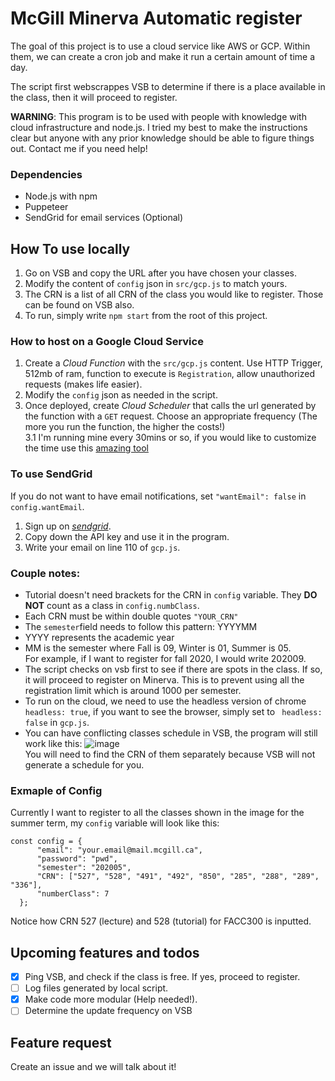 # McGill Minerva Automatic register
The goal of this project is to use a cloud service like AWS or GCP. 
Within them, we can create a cron job and make it run a certain amount of time a day. 

The script first webscrappes VSB to determine if there is a place available in the class, then it will proceed to register.

**WARNING**: This program is to be used with people with knowledge with cloud infrastructure and node.js. I tried my best to make the instructions clear but anyone with any prior knowledge should be able to figure things out. Contact me if you need help!
### Dependencies
* Node.js with npm
* Puppeteer
* SendGrid for email services (Optional)

## How To use locally
1. Go on VSB and copy the URL after you have chosen your classes.
2. Modify the content of `config` json in `src/gcp.js` to match yours. 
4. The CRN is a list of all CRN of the class you would like to register. Those can be found on VSB also.
4. To run, simply write `npm start` from the root of this project.


### How to host on a Google Cloud Service
1. Create a _Cloud Function_ with the `src/gcp.js` content. Use HTTP Trigger, 512mb of ram, function to execute is `Registration`, allow unauthorized requests (makes life easier).
2. Modify the `config` json as needed in the script.
3. Once deployed, create _Cloud Scheduler_ that calls the url generated by the function with a `GET` request. Choose an appropriate frequency (The more you run the function, the higher the costs!)\
3.1 I'm running mine every 30mins or so, if you would like to customize the time use this [amazing tool](https://crontab.guru/)

### To use SendGrid
If you do not want to have email notifications, set `"wantEmail": false` in `config.wantEmail`.
1. Sign up on [_sendgrid_](https://sendgrid.com/).
2. Copy down the API key and use it in the program.
3. Write your email on line 110 of `gcp.js`.


### Couple notes:
* Tutorial doesn't need brackets for the CRN in `config` variable. They **DO NOT** count as a class in `config.numbClass`.
* Each CRN must be within double quotes `"YOUR_CRN"`
* The `semester`field needs to follow this pattern: YYYYMM
* YYYY represents the academic year
* MM is the semester where Fall is 09, Winter is 01, Summer is 05.\
For example, if I want to register for fall 2020, I would write 202009.
* The script checks on vsb first to see if there are spots in the class. If so, it will proceed to register on Minerva. 
This is to prevent using all the registration limit which is around 1000 per semester.
* To run on the cloud, we need to use the headless version of chrome ` headless: true`, if you want to see the browser,
simply set to ` headless: false` in `gcp.js`. 
* You can have conflicting classes schedule in VSB, the program will still work like this:
![image](https://user-images.githubusercontent.com/43629633/78501009-e05f6700-7727-11ea-91d5-e3f98ce7e77b.png)\
You will need to find the CRN of them separately because VSB will not generate a schedule for you.

### Exmaple of Config
Currently I want to register to all the classes shown in the image for the summer term, my `config` variable will look like this:
````
const config = {
      "email": "your.email@mail.mcgill.ca",
      "password": "pwd",
      "semester": "202005",
      "CRN": ["527", "528", "491", "492", "850", "285", "288", "289", "336"],
      "numberClass": 7
  };
````
Notice how CRN 527 (lecture) and 528 (tutorial) for FACC300 is inputted.

## Upcoming features and todos
- [x] Ping VSB, and check if the class is free. If yes, proceed to register. 
- [ ] Log files generated by local script.
- [x] Make code more modular (Help needed!). 
- [ ] Determine the update frequency on VSB

## Feature request 
Create an issue and we will talk about it!
